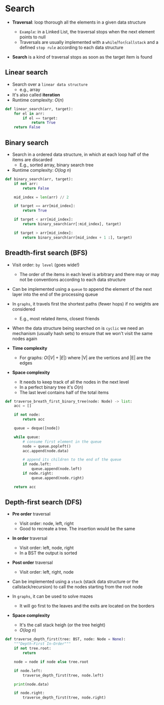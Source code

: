 # Search

- **Traversal**: loop thorough all the elements in a given data structure
  - `Example`: in a Linked List, the traversal stops when the next element points to null
  - Traversals are usually implemented with a `while`/`for`/`callstack` and a defined `stop rule` according to each data structure

- **Search** is a kind of traversal stops as soon as the target item is found

## Linear search

- Search over a `linear data structure`
  - e.g., array
- It's also called **iteration**
- Runtime complexity: $O(n)$

```python
def linear_search(arr, target):
    for el in arr:
        if el == target:
            return True
    return False
```

## Binary search

- Search in a ordered data structure, in which at each loop half of the items are discarded
  - E.g., sorted array, binary search tree
- Runtime complexity: $O(log\ n)$

```python
def binary_search(arr, target):
    if not arr:
        return False

    mid_index = len(arr) // 2

    if target == arr[mid_index]:
        return True

    if target < arr[mid_index]:
        return binary_search(arr[:mid_index], target)

    if target > arr[mid_index]:
        return binary_search(arr[mid_index + 1 :], target)
```

## Breadth-first search (BFS)

- Visit order: `by level` (goes wide!)
  - The order of the items in each level is arbitrary and there may or may not be conventions according to each data structure
- Can be implemented using a `queue` to append the element of the next layer into the end of the processing queue

- In `graphs`, it travels first the shortest paths (fewer hops) if no weights are considered
  - E.g., most related items, closest friends

- When the data structure being searched on is `cyclic` we need an mechanism (usually hash sets) to ensure that we won't visit the same nodes again

- **Time complexity**
  - For graphs: $O(|V| + |E|)$ where |V| are the vertices and |E| are the edges
- **Space complexity**
  - It needs to keep track of all the nodes in the next level
  - In a perfect binary tree it's $O(n)$
  - The last level contains half of the total items

```python
def traverse_breath_first_binary_tree(node: Node) -> list:
    acc = []

    if not node:
        return acc

    queue = deque([node])

    while queue:
        # consume first element in the queue
        node = queue.popleft()
        acc.append(node.data)

        # append its children to the end of the queue
        if node.left:
            queue.append(node.left)
        if node.right:
            queue.append(node.right)

    return acc
```

## Depth-first search (DFS)

- **Pre order** traversal
  - Visit order: node, left, right
  - Good to recreate a tree. The insertion would be the same
- **In order** traversal
  - Visit order: left, node, right
  - In a BST the output is sorted
- **Post order** traversal
  - Visit order: left, right, node

- Can be implemented using a `stack` (stack data structure or the callstack/recursion) to call the nodes starting from the root node

- In `graphs`, it can be used to solve mazes
  - It will go first to the leaves and the exits are located on the borders

- **Space complexity**
  - It's the call stack heigh (or the tree height)
  - $O(log\ n)$

```python
def traverse_depth_first(tree: BST, node: Node = None):
    """Depth-First In-Order"""
    if not tree.root:
        return

    node = node if node else tree.root

    if node.left:
        traverse_depth_first(tree, node.left)

    print(node.data)

    if node.right:
        traverse_depth_first(tree, node.right)
```
